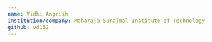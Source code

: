 ```yaml
---
name: Vidhi Angrish
institution/company: Maharaja Surajmal Institute of Technology
github: vd152
---
```

